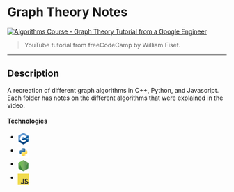 # Graph Theory Notes

[![Algorithms Course - Graph Theory Tutorial from a Google Engineer](https://img.youtube.com/vi/09_LlHjoEiY/0.jpg)](https://www.youtube.com/watch?v=09_LlHjoEiY)

> YouTube tutorial from freeCodeCamp by William Fiset.

---

## Description

A recreation of different graph algorithms in C++, Python, and Javascript. Each folder has notes on the different algorithms that were explained in the video.

#### Technologies

- <img align="left" alt="C++" width="26px" src="https://raw.githubusercontent.com/github/explore/80688e429a7d4ef2fca1e82350fe8e3517d3494d/topics/cpp/cpp.png" /> &nbsp;

- <img align="left" alt="Python" width="26px" src="https://raw.githubusercontent.com/github/explore/80688e429a7d4ef2fca1e82350fe8e3517d3494d/topics/python/python.png" /> &nbsp;

- <img align="left" alt="Node.js" width="26px" src="https://raw.githubusercontent.com/github/explore/80688e429a7d4ef2fca1e82350fe8e3517d3494d/topics/nodejs/nodejs.png" /> &nbsp;

- <img align="left" alt="JavaScript" width="26px" src="https://raw.githubusercontent.com/github/explore/80688e429a7d4ef2fca1e82350fe8e3517d3494d/topics/javascript/javascript.png" /> &nbsp;
